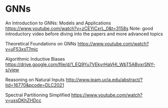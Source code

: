# GNNs

An Introduction to GNNs: Models and Applications
https://www.youtube.com/watch?v=zCEYiCxrL_0&t=3158s
Note: good introductory video before diving into the papers and more advanced topics

Theoretical Foundations on GNNs
https://www.youtube.com/watch?v=uF53xsT7mjc

Algorithmic Inductive Biases
https://drive.google.com/file/d/1_EQ9Yu7VEkvrHaVHl_WbT5ABvxrSNY-s/view

Reasoning on Natural Inputs
http://www.ipam.ucla.edu/abstract/?tid=16770&pcode=DLC2021

Spectral Partitioning Simplified
https://www.youtube.com/watch?v=uxsDKhZHDcc
